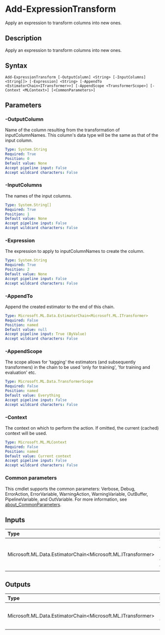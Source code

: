 # Add-ExpressionTransform

Apply an expression to transform columns into new ones.

## Description

Apply an expression to transform columns into new ones.

## Syntax

```
Add-ExpressionTransform [-OutputColumn] <String> [-InputColumns] <String[]> [-Expression] <String> [-AppendTo <EstimatorChain<ITransformer>>] [-AppendScope <TransformerScope>] [-Context <MLContext>] [<CommonParameters>]
```

## Parameters

### -OutputColumn

Name of the column resulting from the transformation of inputColumnNames. This column's data type will be the same as that of the input column.

```yaml
Type: System.String
Required: True
Position: 0
Default value: None
Accept pipeline input: False
Accept wildcard characters: False
```

### -InputColumns

The names of the input columns.

```yaml
Type: System.String[]
Required: True
Position: 1
Default value: None
Accept pipeline input: False
Accept wildcard characters: False
```

### -Expression

The expression to apply to inputColumnNames to create the column.

```yaml
Type: System.String
Required: True
Position: 2
Default value: None
Accept pipeline input: False
Accept wildcard characters: False
```

### -AppendTo

Append the created estimator to the end of this chain.

```yaml
Type: Microsoft.ML.Data.EstimatorChain<Microsoft.ML.ITransformer>
Required: False
Position: named
Default value: null
Accept pipeline input: True (ByValue)
Accept wildcard characters: False
```

### -AppendScope

The scope allows for 'tagging' the estimators (and subsequently transformers) in the chain to be used 'only for training', 'for training and evaluation' etc.

```yaml
Type: Microsoft.ML.Data.TransformerScope
Required: False
Position: named
Default value: Everything
Accept pipeline input: False
Accept wildcard characters: False
```

### -Context

The context on which to perform the action. If omitted, the current (cached) context will be used.

```yaml
Type: Microsoft.ML.MLContext
Required: False
Position: named
Default value: Current context
Accept pipeline input: False
Accept wildcard characters: False
```

### Common parameters

This cmdlet supports the common parameters: Verbose, Debug, ErrorAction, ErrorVariable, WarningAction, WarningVariable, OutBuffer, PipelineVariable, and OutVariable. For more information, see [about_CommonParameters](https://go.microsoft.com/fwlink/?LinkID=113216).

## Inputs

| Type | Description |
|:---|:---|
| Microsoft.ML.Data.EstimatorChain<Microsoft.ML.ITransformer> | You can pipe the EstimatorChain to append to this cmdlet. |

## Outputs

| Type | Description |
|:---|:---|
| Microsoft.ML.Data.EstimatorChain<Microsoft.ML.ITransformer> | This cmdlet returns the appended EstimatorChain. |


